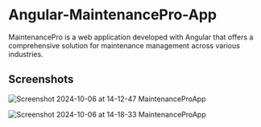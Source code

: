 # Angular-MaintenancePro-App
MaintenancePro is a web application developed with Angular that offers a comprehensive solution for maintenance management across various industries. 

## Screenshots
![Screenshot 2024-10-06 at 14-12-47 MaintenanceProApp](https://github.com/user-attachments/assets/a766c7f7-0a5f-473a-aa62-79e12ac52832)

![Screenshot 2024-10-06 at 14-18-33 MaintenanceProApp](https://github.com/user-attachments/assets/366b778a-5904-4eb1-8ab4-7bb4fe169b08)

